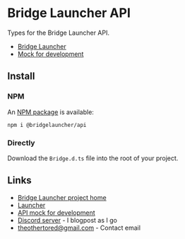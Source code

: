 # Bridge Launcher API

Types for the Bridge Launcher API.

- [Bridge Launcher](https://github.com/bridgelauncher)
- [Mock for development](https://github.com/bridgelauncher/api-mock)

## Install

### NPM

An [NPM package](https://www.npmjs.com/package/@bridgelauncher/api) is available:

```
npm i @bridgelauncher/api
```

### Directly

Download the `Bridge.d.ts` file into the root of your project.

## Links

- [Bridge Launcher project home](https://github.com/bridgelauncher)
- [Launcher](https://github.com/bridgelauncher/launcher)
- [API mock for development](https://github.com/bridgelauncher/api)
- [Discord server](https://discord.gg/Tv23aZrVb8) - I blogpost as I go
- [theothertored@gmail.com](mailto:theothertored@gmail.com) - Contact email